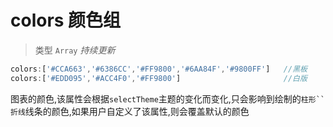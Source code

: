 # colors 颜色组

> 类型 `Array` 
*持续更新*

```js
colors:['#CCA663','#6386CC','#FF9800','#6AA84F','#9800FF']   //黑板 
colors:['#EDD095','#ACC4F0','#FF9800']                       //白版
```

图表的颜色,该属性会根据`selectTheme`主题的变化而变化,只会影响到绘制的`柱形``折线`线条的颜色,如果用户自定义了该属性,则会覆盖默认的颜色